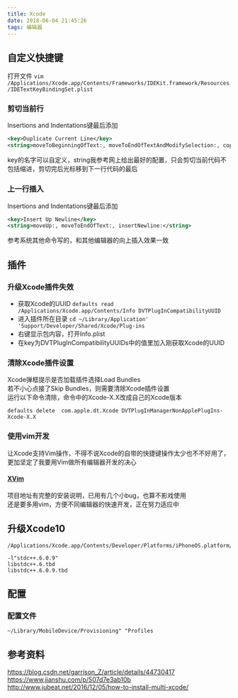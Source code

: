 ```yaml
---
title: Xcode
date: 2018-06-04 21:45:26
tags: 编辑器
---
```



## 自定义快捷键
打开文件 `vim /Applications/Xcode.app/Contents/Frameworks/IDEKit.framework/Resources/IDETextKeyBindingSet.plist`

### 剪切当前行
Insertions and Indentations键最后添加
```xml
<key>Duplicate Current Line</key>
<string>moveToBeginningOfText:, moveToEndOfTextAndModifySelection:, copy:, moveToBeginningOfLine:, deleteToBeginningOfLine:, moveToEndOfLine:, deleteToBeginningOfLine:, deleteBackward:, moveDown:, moveToEndOfLine:</string>
```
key的名字可以自定义，string我参考网上给出最好的配置，只会剪切当前代码不包括缩进，剪切完后光标移到下一行代码的最后

### 上一行插入
Insertions and Indentations键最后添加
```xml
<key>Insert Up Newline</key>
<string>moveUp:, moveToEndOfText:, insertNewline:</string>
```
参考系统其他命令写的，和其他编辑器的向上插入效果一致

## 插件

### 升级Xcode插件失效
- 获取Xcode的UUID `defaults read /Applications/Xcode.app/Contents/Info DVTPlugInCompatibilityUUID`
- 进入插件所在目录 `cd ~/Library/Application' 'Support/Developer/Shared/Xcode/Plug-ins`
- 右键显示包内容，打开Info.plist
- 在key为DVTPlugInCompatibilityUUIDs中的值里加入刚获取Xcode的UUID

### 清除Xcode插件设置
Xcode弹框提示是否加载插件选择Load Bundles  
若不小心点接了Skip Bundles，则需要清除Xcode插件设置  
运行以下命令清除，命令中的Xcode-X.X改成自己的Xcode版本

`defaults delete  com.apple.dt.Xcode DVTPlugInManagerNonApplePlugIns-Xcode-X.X`

### 使用vim开发
让Xcode支持Vim操作，不得不说Xcode的自带的快捷键操作太少也不不好用了，更加坚定了我要用Vim做所有编辑器开发的决心  

#### [XVim](https://github.com/XVimProject/XVim2)
项目地址有完整的安装说明，已用有几个小bug，也算不影戏使用  
还是要多用vim，方便不同编辑器的快速开发，正在努力适应中  

## 升级Xcode10

```
/Applications/Xcode.app/Contents/Developer/Platforms/iPhoneOS.platform/Developer/SDKs/iPhoneOS.sdk/usr/lib

-l"stdc++.6.0.9"
libstdc++.6.tbd
libstdc++.6.0.9.tbd
```

## 配置

### 配置文件
`~/Library/MobileDevice/Provisioning" "Profiles`

## 参考资料
https://blog.csdn.net/garrison_Z/article/details/44730417
https://www.jianshu.com/p/507d7e3ab10b
http://www.jubeat.net/2016/12/05/how-to-install-multi-xcode/
